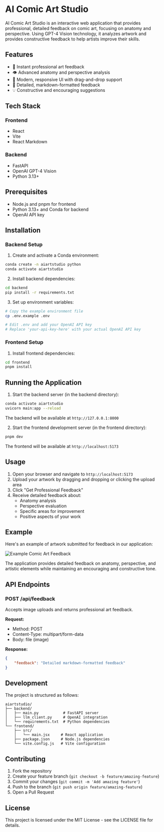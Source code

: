 # AI Comic Art Studio

AI Comic Art Studio is an interactive web application that provides professional, detailed feedback on comic art, focusing on anatomy and perspective. Using GPT-4 Vision technology, it analyzes artwork and provides constructive feedback to help artists improve their skills.

## Features

- 🎨 Instant professional art feedback
- 👁️ Advanced anatomy and perspective analysis
- 🚀 Modern, responsive UI with drag-and-drop support
- 📝 Detailed, markdown-formatted feedback
- 💡 Constructive and encouraging suggestions

## Tech Stack

### Frontend
- React
- Vite
- React Markdown

### Backend
- FastAPI
- OpenAI GPT-4 Vision
- Python 3.13+

## Prerequisites

- Node.js and pnpm for frontend
- Python 3.13+ and Conda for backend
- OpenAI API key

## Installation

### Backend Setup

1. Create and activate a Conda environment:
```bash
conda create -n aiartstudio python
conda activate aiartstudio
```

2. Install backend dependencies:
```bash
cd backend
pip install -r requirements.txt
```

3. Set up environment variables:
```bash
# Copy the example environment file
cp .env.example .env

# Edit .env and add your OpenAI API key
# Replace 'your-api-key-here' with your actual OpenAI API key
```

### Frontend Setup

1. Install frontend dependencies:
```bash
cd frontend
pnpm install
```

## Running the Application

1. Start the backend server (in the backend directory):
```bash
conda activate aiartstudio
uvicorn main:app --reload
```
The backend will be available at `http://127.0.0.1:8000`

2. Start the frontend development server (in the frontend directory):
```bash
pnpm dev
```
The frontend will be available at `http://localhost:5173`

## Usage

1. Open your browser and navigate to `http://localhost:5173`
2. Upload your artwork by dragging and dropping or clicking the upload area
3. Click "Get Professional Feedback"
4. Receive detailed feedback about:
   - Anatomy analysis
   - Perspective evaluation
   - Specific areas for improvement
   - Positive aspects of your work

## Example

Here's an example of artwork submitted for feedback in our application:

![Example Comic Art Feedback](docs/example-feedback.png)

The application provides detailed feedback on anatomy, perspective, and artistic elements while maintaining an encouraging and constructive tone.

## API Endpoints

### POST /api/feedback
Accepts image uploads and returns professional art feedback.

**Request:**
- Method: POST
- Content-Type: multipart/form-data
- Body: file (image)

**Response:**
```json
{
    "feedback": "Detailed markdown-formatted feedback"
}
```

## Development

The project is structured as follows:
```
aiartstudio/
├── backend/
│   ├── main.py           # FastAPI server
│   ├── llm_client.py     # OpenAI integration
│   └── requirements.txt  # Python dependencies
└── frontend/
    ├── src/
    │   └── main.jsx     # React application
    ├── package.json     # Node.js dependencies
    └── vite.config.js   # Vite configuration
```

## Contributing

1. Fork the repository
2. Create your feature branch (`git checkout -b feature/amazing-feature`)
3. Commit your changes (`git commit -m 'Add amazing feature'`)
4. Push to the branch (`git push origin feature/amazing-feature`)
5. Open a Pull Request

## License

This project is licensed under the MIT License - see the LICENSE file for details.
